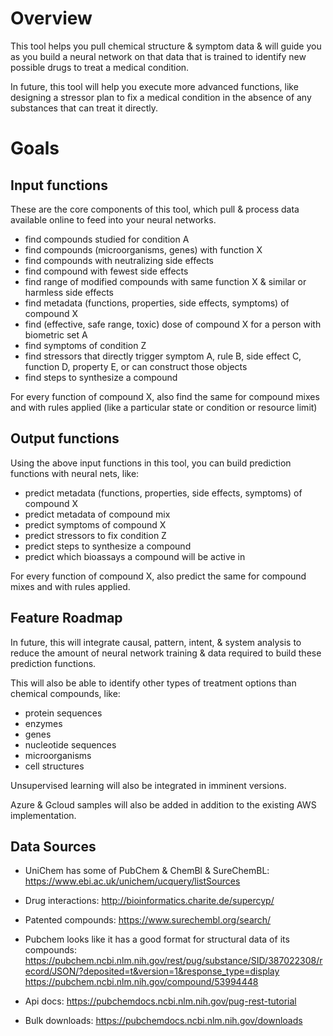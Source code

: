 # Overview

This tool helps you pull chemical structure & symptom data & will guide you as you build a neural network on that data that is trained to identify new possible drugs to treat a medical condition.

In future, this tool will help you execute more advanced functions, like designing a stressor plan to fix a medical condition in the absence of any substances that can treat it directly.

# Goals

## Input functions 

These are the core components of this tool, which pull & process data available online to feed into your neural networks.

- find compounds studied for condition A
- find compounds (microorganisms, genes) with function X
- find compounds with neutralizing side effects
- find compound with fewest side effects
- find range of modified compounds with same function X & similar or harmless side effects
- find metadata (functions, properties, side effects, symptoms) of compound X
- find (effective, safe range, toxic) dose of compound X for a person with biometric set A
- find symptoms of condition Z
- find stressors that directly trigger symptom A, rule B, side effect C, function D, property E, or can construct those objects
- find steps to synthesize a compound 

For every function of compound X, also find the same for compound mixes and with rules applied (like a particular state or condition or resource limit)

## Output functions

Using the above input functions in this tool, you can build prediction functions with neural nets, like:

- predict metadata (functions, properties, side effects, symptoms) of compound X
- predict metadata of compound mix
- predict symptoms of compound X
- predict stressors to fix condition Z
- predict steps to synthesize a compound
- predict which bioassays a compound will be active in

For every function of compound X, also predict the same for compound mixes and with rules applied.

## Feature Roadmap

In future, this will integrate causal, pattern, intent, & system analysis to reduce the amount of neural network training & data required to build these prediction functions.

This will also be able to identify other types of treatment options than chemical compounds, like:
- protein sequences
- enzymes
- genes
- nucleotide sequences
- microorganisms
- cell structures

Unsupervised learning will also be integrated in imminent versions.

Azure & Gcloud samples will also be added in addition to the existing AWS implementation.

## Data Sources

- UniChem has some of PubChem & ChemBl & SureChemBL:
https://www.ebi.ac.uk/unichem/ucquery/listSources

- Drug interactions:
http://bioinformatics.charite.de/supercyp/

- Patented compounds:
https://www.surechembl.org/search/

- Pubchem looks like it has a good format for structural data of its compounds:
https://pubchem.ncbi.nlm.nih.gov/rest/pug/substance/SID/387022308/record/JSON/?deposited=t&version=1&response_type=display
https://pubchem.ncbi.nlm.nih.gov/compound/53994448

- Api docs:
https://pubchemdocs.ncbi.nlm.nih.gov/pug-rest-tutorial

- Bulk downloads:
https://pubchemdocs.ncbi.nlm.nih.gov/downloads
